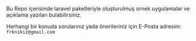
Bu Repo içerisinde laravel paketleriyle oluşturulmuş ornek uygulamalar ve açıklama yazıları bulabilirsiniz.

Herhangi bir konuda sorularınız yada önerileriniz için E-Posta adresim:     `frknikiz@gmail.com`